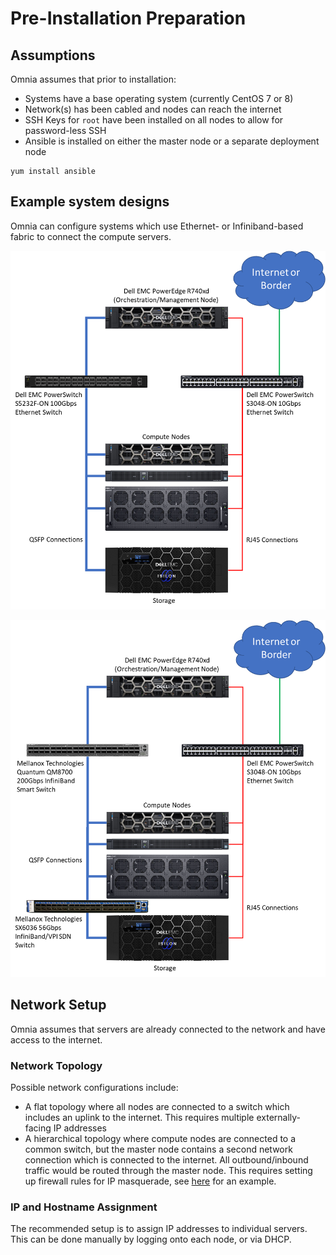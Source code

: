 # Pre-Installation Preparation

## Assumptions
Omnia assumes that prior to installation:
* Systems have a base operating system (currently CentOS 7 or 8)
* Network(s) has been cabled and nodes can reach the internet
* SSH Keys for `root` have been installed on all nodes to allow for password-less SSH
* Ansible is installed on either the master node or a separate deployment node
```
yum install ansible
```

## Example system designs
Omnia can configure systems which use Ethernet- or Infiniband-based fabric to connect the compute servers.

![Example system configuration with Ethernet fabric](images/example-system-ethernet.png)

![Example system configuration with Infiniband fabric](images/example-system-infiniband.png)

## Network Setup
Omnia assumes that servers are already connected to the network and have access to the internet.
### Network Topology
Possible network configurations include:
* A flat topology where all nodes are connected to a switch which includes an uplink to the internet. This requires multiple externally-facing IP addresses
* A hierarchical topology where compute nodes are connected to a common switch, but the master node contains a second network connection which is connected to the internet. All outbound/inbound traffic would be routed through the master node. This requires setting up firewall rules for IP masquerade, see [here](https://www.server-world.info/en/note?os=CentOS_7&p=firewalld&f=2) for an example.
### IP and Hostname Assignment
The recommended setup is to assign IP addresses to individual servers. This can be done manually by logging onto each node, or via DHCP.
